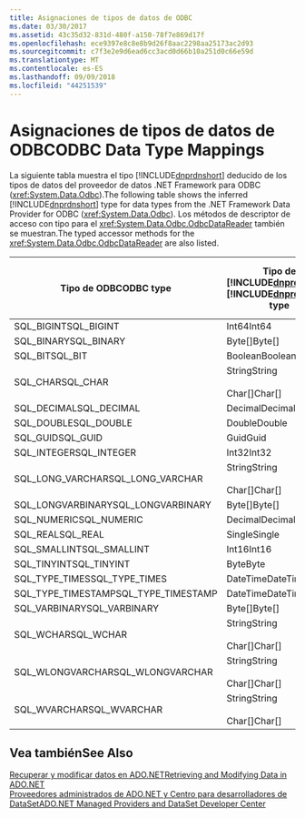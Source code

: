 ```yaml
---
title: Asignaciones de tipos de datos de ODBC
ms.date: 03/30/2017
ms.assetid: 43c35d32-831d-480f-a150-78f7e869d17f
ms.openlocfilehash: ece9397e8c8e8b9d26f8aac2298aa25173ac2d93
ms.sourcegitcommit: c7f3e2e9d6ead6cc3acd0d66b10a251d0c66e59d
ms.translationtype: MT
ms.contentlocale: es-ES
ms.lasthandoff: 09/09/2018
ms.locfileid: "44251539"
---
```

# <a name="odbc-data-type-mappings"></a><span data-ttu-id="335f1-102">Asignaciones de tipos de datos de ODBC</span><span class="sxs-lookup"><span data-stu-id="335f1-102">ODBC Data Type Mappings</span></span>
<span data-ttu-id="335f1-103">La siguiente tabla muestra el tipo [!INCLUDE[dnprdnshort](../../../../includes/dnprdnshort-md.md)] deducido de los tipos de datos del proveedor de datos .NET Framework para ODBC (<xref:System.Data.Odbc>).</span><span class="sxs-lookup"><span data-stu-id="335f1-103">The following table shows the inferred [!INCLUDE[dnprdnshort](../../../../includes/dnprdnshort-md.md)] type for data types from the .NET Framework Data Provider for ODBC (<xref:System.Data.Odbc>).</span></span> <span data-ttu-id="335f1-104">Los métodos de descriptor de acceso con tipo para el <xref:System.Data.Odbc.OdbcDataReader> también se muestran.</span><span class="sxs-lookup"><span data-stu-id="335f1-104">The typed accessor methods for the <xref:System.Data.Odbc.OdbcDataReader> are also listed.</span></span>  
  
|<span data-ttu-id="335f1-105">Tipo de ODBC</span><span class="sxs-lookup"><span data-stu-id="335f1-105">ODBC type</span></span>|<span data-ttu-id="335f1-106">Tipo de [!INCLUDE[dnprdnshort](../../../../includes/dnprdnshort-md.md)]</span><span class="sxs-lookup"><span data-stu-id="335f1-106">[!INCLUDE[dnprdnshort](../../../../includes/dnprdnshort-md.md)] type</span></span>|<span data-ttu-id="335f1-107">Descriptor de acceso con tipo de [!INCLUDE[dnprdnshort](../../../../includes/dnprdnshort-md.md)]</span><span class="sxs-lookup"><span data-stu-id="335f1-107">[!INCLUDE[dnprdnshort](../../../../includes/dnprdnshort-md.md)] typed accessor</span></span>|  
|---------------|----------------------------------------------------------------------|--------------------------------------------------------------------------------|  
|<span data-ttu-id="335f1-108">SQL_BIGINT</span><span class="sxs-lookup"><span data-stu-id="335f1-108">SQL_BIGINT</span></span>|<span data-ttu-id="335f1-109">Int64</span><span class="sxs-lookup"><span data-stu-id="335f1-109">Int64</span></span>|<span data-ttu-id="335f1-110">GetInt64()</span><span class="sxs-lookup"><span data-stu-id="335f1-110">GetInt64()</span></span>|  
|<span data-ttu-id="335f1-111">SQL_BINARY</span><span class="sxs-lookup"><span data-stu-id="335f1-111">SQL_BINARY</span></span>|<span data-ttu-id="335f1-112">Byte[]</span><span class="sxs-lookup"><span data-stu-id="335f1-112">Byte[]</span></span>|<span data-ttu-id="335f1-113">GetBytes()</span><span class="sxs-lookup"><span data-stu-id="335f1-113">GetBytes()</span></span>|  
|<span data-ttu-id="335f1-114">SQL_BIT</span><span class="sxs-lookup"><span data-stu-id="335f1-114">SQL_BIT</span></span>|<span data-ttu-id="335f1-115">Boolean</span><span class="sxs-lookup"><span data-stu-id="335f1-115">Boolean</span></span>|<span data-ttu-id="335f1-116">GetBoolean()</span><span class="sxs-lookup"><span data-stu-id="335f1-116">GetBoolean()</span></span>|  
|<span data-ttu-id="335f1-117">SQL_CHAR</span><span class="sxs-lookup"><span data-stu-id="335f1-117">SQL_CHAR</span></span>|<span data-ttu-id="335f1-118">String</span><span class="sxs-lookup"><span data-stu-id="335f1-118">String</span></span><br /><br /> <span data-ttu-id="335f1-119">Char[]</span><span class="sxs-lookup"><span data-stu-id="335f1-119">Char[]</span></span>|<span data-ttu-id="335f1-120">GetString()</span><span class="sxs-lookup"><span data-stu-id="335f1-120">GetString()</span></span><br /><br /> <span data-ttu-id="335f1-121">GetChars()</span><span class="sxs-lookup"><span data-stu-id="335f1-121">GetChars()</span></span>|  
|<span data-ttu-id="335f1-122">SQL_DECIMAL</span><span class="sxs-lookup"><span data-stu-id="335f1-122">SQL_DECIMAL</span></span>|<span data-ttu-id="335f1-123">Decimal</span><span class="sxs-lookup"><span data-stu-id="335f1-123">Decimal</span></span>|<span data-ttu-id="335f1-124">GetDecimal()</span><span class="sxs-lookup"><span data-stu-id="335f1-124">GetDecimal()</span></span>|  
|<span data-ttu-id="335f1-125">SQL_DOUBLE</span><span class="sxs-lookup"><span data-stu-id="335f1-125">SQL_DOUBLE</span></span>|<span data-ttu-id="335f1-126">Double</span><span class="sxs-lookup"><span data-stu-id="335f1-126">Double</span></span>|<span data-ttu-id="335f1-127">GetDouble()</span><span class="sxs-lookup"><span data-stu-id="335f1-127">GetDouble()</span></span>|  
|<span data-ttu-id="335f1-128">SQL_GUID</span><span class="sxs-lookup"><span data-stu-id="335f1-128">SQL_GUID</span></span>|<span data-ttu-id="335f1-129">Guid</span><span class="sxs-lookup"><span data-stu-id="335f1-129">Guid</span></span>|<span data-ttu-id="335f1-130">GetGuid()</span><span class="sxs-lookup"><span data-stu-id="335f1-130">GetGuid()</span></span>|  
|<span data-ttu-id="335f1-131">SQL_INTEGER</span><span class="sxs-lookup"><span data-stu-id="335f1-131">SQL_INTEGER</span></span>|<span data-ttu-id="335f1-132">Int32</span><span class="sxs-lookup"><span data-stu-id="335f1-132">Int32</span></span>|<span data-ttu-id="335f1-133">GetInt32()</span><span class="sxs-lookup"><span data-stu-id="335f1-133">GetInt32()</span></span>|  
|<span data-ttu-id="335f1-134">SQL_LONG_VARCHAR</span><span class="sxs-lookup"><span data-stu-id="335f1-134">SQL_LONG_VARCHAR</span></span>|<span data-ttu-id="335f1-135">String</span><span class="sxs-lookup"><span data-stu-id="335f1-135">String</span></span><br /><br /> <span data-ttu-id="335f1-136">Char[]</span><span class="sxs-lookup"><span data-stu-id="335f1-136">Char[]</span></span>|<span data-ttu-id="335f1-137">GetString()</span><span class="sxs-lookup"><span data-stu-id="335f1-137">GetString()</span></span><br /><br /> <span data-ttu-id="335f1-138">GetChars()</span><span class="sxs-lookup"><span data-stu-id="335f1-138">GetChars()</span></span>|  
|<span data-ttu-id="335f1-139">SQL_LONGVARBINARY</span><span class="sxs-lookup"><span data-stu-id="335f1-139">SQL_LONGVARBINARY</span></span>|<span data-ttu-id="335f1-140">Byte[]</span><span class="sxs-lookup"><span data-stu-id="335f1-140">Byte[]</span></span>|<span data-ttu-id="335f1-141">GetBytes()</span><span class="sxs-lookup"><span data-stu-id="335f1-141">GetBytes()</span></span>|  
|<span data-ttu-id="335f1-142">SQL_NUMERIC</span><span class="sxs-lookup"><span data-stu-id="335f1-142">SQL_NUMERIC</span></span>|<span data-ttu-id="335f1-143">Decimal</span><span class="sxs-lookup"><span data-stu-id="335f1-143">Decimal</span></span>|<span data-ttu-id="335f1-144">GetDecimal()</span><span class="sxs-lookup"><span data-stu-id="335f1-144">GetDecimal()</span></span>|  
|<span data-ttu-id="335f1-145">SQL_REAL</span><span class="sxs-lookup"><span data-stu-id="335f1-145">SQL_REAL</span></span>|<span data-ttu-id="335f1-146">Single</span><span class="sxs-lookup"><span data-stu-id="335f1-146">Single</span></span>|<span data-ttu-id="335f1-147">GetFloat()</span><span class="sxs-lookup"><span data-stu-id="335f1-147">GetFloat()</span></span>|  
|<span data-ttu-id="335f1-148">SQL_SMALLINT</span><span class="sxs-lookup"><span data-stu-id="335f1-148">SQL_SMALLINT</span></span>|<span data-ttu-id="335f1-149">Int16</span><span class="sxs-lookup"><span data-stu-id="335f1-149">Int16</span></span>|<span data-ttu-id="335f1-150">GetInt16()</span><span class="sxs-lookup"><span data-stu-id="335f1-150">GetInt16()</span></span>|  
|<span data-ttu-id="335f1-151">SQL_TINYINT</span><span class="sxs-lookup"><span data-stu-id="335f1-151">SQL_TINYINT</span></span>|<span data-ttu-id="335f1-152">Byte</span><span class="sxs-lookup"><span data-stu-id="335f1-152">Byte</span></span>|<span data-ttu-id="335f1-153">GetByte()</span><span class="sxs-lookup"><span data-stu-id="335f1-153">GetByte()</span></span>|  
|<span data-ttu-id="335f1-154">SQL_TYPE_TIMES</span><span class="sxs-lookup"><span data-stu-id="335f1-154">SQL_TYPE_TIMES</span></span>|<span data-ttu-id="335f1-155">DateTime</span><span class="sxs-lookup"><span data-stu-id="335f1-155">DateTime</span></span>|<span data-ttu-id="335f1-156">GetDateTime()</span><span class="sxs-lookup"><span data-stu-id="335f1-156">GetDateTime()</span></span>|  
|<span data-ttu-id="335f1-157">SQL_TYPE_TIMESTAMP</span><span class="sxs-lookup"><span data-stu-id="335f1-157">SQL_TYPE_TIMESTAMP</span></span>|<span data-ttu-id="335f1-158">DateTime</span><span class="sxs-lookup"><span data-stu-id="335f1-158">DateTime</span></span>|<span data-ttu-id="335f1-159">GetDateTime()</span><span class="sxs-lookup"><span data-stu-id="335f1-159">GetDateTime()</span></span>|  
|<span data-ttu-id="335f1-160">SQL_VARBINARY</span><span class="sxs-lookup"><span data-stu-id="335f1-160">SQL_VARBINARY</span></span>|<span data-ttu-id="335f1-161">Byte[]</span><span class="sxs-lookup"><span data-stu-id="335f1-161">Byte[]</span></span>|<span data-ttu-id="335f1-162">GetBytes()</span><span class="sxs-lookup"><span data-stu-id="335f1-162">GetBytes()</span></span>|  
|<span data-ttu-id="335f1-163">SQL_WCHAR</span><span class="sxs-lookup"><span data-stu-id="335f1-163">SQL_WCHAR</span></span>|<span data-ttu-id="335f1-164">String</span><span class="sxs-lookup"><span data-stu-id="335f1-164">String</span></span><br /><br /> <span data-ttu-id="335f1-165">Char[]</span><span class="sxs-lookup"><span data-stu-id="335f1-165">Char[]</span></span>|<span data-ttu-id="335f1-166">GetString()</span><span class="sxs-lookup"><span data-stu-id="335f1-166">GetString()</span></span><br /><br /> <span data-ttu-id="335f1-167">GetChars()</span><span class="sxs-lookup"><span data-stu-id="335f1-167">GetChars()</span></span>|  
|<span data-ttu-id="335f1-168">SQL_WLONGVARCHAR</span><span class="sxs-lookup"><span data-stu-id="335f1-168">SQL_WLONGVARCHAR</span></span>|<span data-ttu-id="335f1-169">String</span><span class="sxs-lookup"><span data-stu-id="335f1-169">String</span></span><br /><br /> <span data-ttu-id="335f1-170">Char[]</span><span class="sxs-lookup"><span data-stu-id="335f1-170">Char[]</span></span>|<span data-ttu-id="335f1-171">GetString()</span><span class="sxs-lookup"><span data-stu-id="335f1-171">GetString()</span></span><br /><br /> <span data-ttu-id="335f1-172">GetChars()</span><span class="sxs-lookup"><span data-stu-id="335f1-172">GetChars()</span></span>|  
|<span data-ttu-id="335f1-173">SQL_WVARCHAR</span><span class="sxs-lookup"><span data-stu-id="335f1-173">SQL_WVARCHAR</span></span>|<span data-ttu-id="335f1-174">String</span><span class="sxs-lookup"><span data-stu-id="335f1-174">String</span></span><br /><br /> <span data-ttu-id="335f1-175">Char[]</span><span class="sxs-lookup"><span data-stu-id="335f1-175">Char[]</span></span>|<span data-ttu-id="335f1-176">GetString()</span><span class="sxs-lookup"><span data-stu-id="335f1-176">GetString()</span></span><br /><br /> <span data-ttu-id="335f1-177">GetChars()</span><span class="sxs-lookup"><span data-stu-id="335f1-177">GetChars()</span></span>|  
  
## <a name="see-also"></a><span data-ttu-id="335f1-178">Vea también</span><span class="sxs-lookup"><span data-stu-id="335f1-178">See Also</span></span>  
 [<span data-ttu-id="335f1-179">Recuperar y modificar datos en ADO.NET</span><span class="sxs-lookup"><span data-stu-id="335f1-179">Retrieving and Modifying Data in ADO.NET</span></span>](../../../../docs/framework/data/adonet/retrieving-and-modifying-data.md)  
 [<span data-ttu-id="335f1-180">Proveedores administrados de ADO.NET y Centro para desarrolladores de DataSet</span><span class="sxs-lookup"><span data-stu-id="335f1-180">ADO.NET Managed Providers and DataSet Developer Center</span></span>](https://go.microsoft.com/fwlink/?LinkId=217917)
